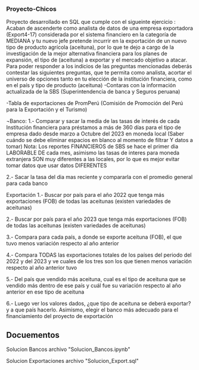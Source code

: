 ### Proyecto-Chicos
Proyecto desarrollado en SQL que cumple con el sigueinte ejercicio :
Acaban de ascenderte como analista de datos de una empresa exportadora (Export4-17) considerada por el sistema financiero en la categoría de MEDIANA y tu nuevo jefe pretende incurrir en la exportación de un nuevo tipo de producto agrícola (aceituna), por lo que te dejo a cargo de la investigación de la mejor alternativa financiera para los planes de expansión, el tipo de (aceituna) a exportar y el mercado objetivo a atacar. Para poder responder a los indicios de las preguntas mencionadas deberás contestar las siguientes preguntas, que te permita como analista, acortar el universo de opciones tanto en tu elección de la institución financiera, como en el país y tipo de producto (aceituna) 
-Contaras con la información actualizada de la SBS (Superintendencia de banca y Seguros peruana)

-Tabla de exportaciones de PromPerú (Comisión de Promoción del Perú para la Exportación y el Turismo)

¬Banco: 
1.- Comparar y sacar la media de las tasas de interés de cada Institución financiera para préstamos a más de 360 días para el tipo de empresa dado desde marzo a Octubre del 2023 en moneda local (Saber cuándo se debe eliminar espacios en blanco al momento de filtrar Y datos a tomar)
Nota: Los reportes FINANCIEROS de SBS se hace el primer dia LABORABLE DE cada mes, asimismo las tasas de interes para moneda extranjera SON muy diferentes a las locales, por lo que es mejor evitar tomar datos que usar datos DIFERENTES

2.- Sacar la tasa del dia mas reciente y compararla con el promedio general para cada banco

Exportación
1.- Buscar por país para el año 2022 que tenga más exportaciones (FOB) de todas las aceitunas (existen variedades de aceitunas)

2.- Buscar por país para el año 2023 que tenga más exportaciones (FOB) de todas las aceitunas (existen variedades de aceitunas)

3.- Compara para cada país, a donde se exporte aceituna (FOB), el que tuvo menos variación respecto al año anterior

4.- Compara TODAS las exportaciones totales de los países del periodo del 2022 y del 2023 y ve cuales de los tres son los que tienen menos variación respecto al año anterior tuvo

5.- Del país que vendido más aceituna, cual es el tipo de aceituna que se vendido más dentro de ese país y cuál fue su variación respecto al año anterior en ese tipo de aceituna 

6.- Luego ver los valores dados, ¿que tipo de aceituna se deberá exportar? y a que país hacerlo. Asimismo, elegir el banco más adecuado para el financiamiento del proyecto de exportación

## Docuementos 
Solucion Bancos archivo "Solucion_Bancos.ipynb"

Solucion Exportaciones archivo "Solucion_Export.sql"
